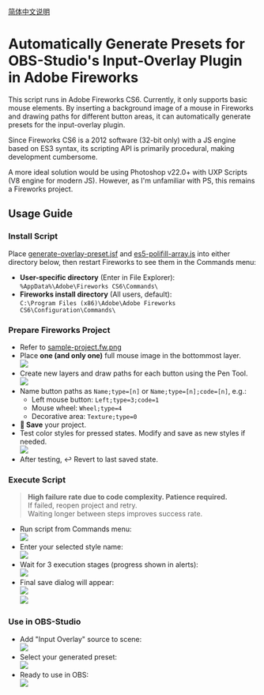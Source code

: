 [简体中文说明](README.zh-Hans.md)
# Automatically Generate Presets for OBS-Studio's Input-Overlay Plugin in Adobe Fireworks  
This script runs in Adobe Fireworks CS6. Currently, it only supports basic mouse elements. By inserting a background image of a mouse in Fireworks and drawing paths for different button areas, it can automatically generate presets for the input-overlay plugin.

Since Fireworks CS6 is a 2012 software (32-bit only) with a JS engine based on ES3 syntax, its scripting API is primarily procedural, making development cumbersome.

A more ideal solution would be using Photoshop v22.0+ with UXP Scripts (V8 engine for modern JS). However, as I'm unfamiliar with PS, this remains a Fireworks project.

## Usage Guide
### Install Script
Place [generate-overlay-preset.jsf](./generate-overlay-preset.jsf) and [es5-polifill-array.js](./es5-polifill-array.js) into either directory below, then restart Fireworks to see them in the Commands menu:
* **User-specific directory** (Enter in File Explorer):  
`%AppData%\Adobe\Fireworks CS6\Commands\`
* **Fireworks install directory** (All users, default):  
`C:\Program Files (x86)\Adobe\Adobe Fireworks CS6\Configuration\Commands\`

### Prepare Fireworks Project
* Refer to [sample-project.fw.png](./sample-project.fw.png)
* Place **one (and only one)** full mouse image in the bottommost layer.  
![](./pic/fw-bg.webp)
* Create new layers and draw paths for each button using the Pen Tool.  
![](./pic/fw-path.webp)
* Name button paths as `Name;type=[n]` or `Name;type=[n];code=[n]`, e.g.:  
  * Left mouse button: `Left;type=3;code=1`  
  * Mouse wheel: `Wheel;type=4`  
  * Decorative area: `Texture;type=0`  
* **💾 Save** your project.  
* Test color styles for pressed states. Modify and save as new styles if needed.  
![](./pic/fw-style.webp)  
* After testing, ↩️ Revert to last saved state.  

### Execute Script
> **High failure rate due to code complexity. Patience required.**  
> If failed, reopen project and retry.  
> Waiting longer between steps improves success rate.  

* Run script from Commands menu:  
![](./pic/fw-run-1.webp)  
* Enter your selected style name:  
![](./pic/fw-run-2.webp)  
* Wait for 3 execution stages (progress shown in alerts):  
![](./pic/fw-run-3.webp)  
* Final save dialog will appear:  
![](./pic/fw-run-4.webp)  
![](./pic/fw-run-5.webp)  

### Use in OBS-Studio  
* Add "Input Overlay" source to scene:  
![](./pic/obs-use-1.webp)  
* Select your generated preset:  
![](./pic/obs-use-2.webp)  
* Ready to use in OBS:  
![](./pic/obs-use-3.webp)  
